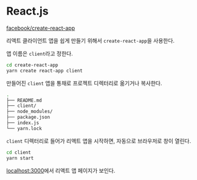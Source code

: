 # React.js

[facebook/create-react-app](https://github.com/facebook/create-react-app)

리액트 클라이언트 앱을 쉽게 만들기 위해서 `create-react-app`을 사용한다.

앱 이름은 `client`라고 정한다.

```bash
cd create-react-app
yarn create react-app client
```

만들어진 `client` 앱을 통채로 프로젝트 디렉터리로 옮기거나 복사한다.

```bash
.
├── README.md
├── client/
├── node_modules/
├── package.json
├── index.js
└── yarn.lock
```

`client` 디렉터리로 들어가 리액트 앱을 시작하면, 자동으로 브라우저로 창이 열린다.

```bash
cd client
yarn start
```

[localhost:3000](//localhost:3000)에서 리액트 앱 페이지가 보인다.
